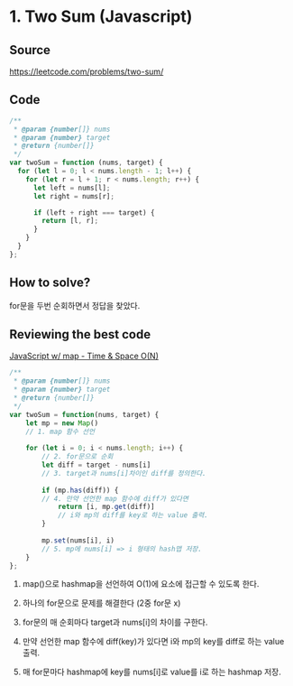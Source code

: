 # 1. Two Sum (Javascript)

## Source

https://leetcode.com/problems/two-sum/

## Code

```javascript
/**
 * @param {number[]} nums
 * @param {number} target
 * @return {number[]}
 */
var twoSum = function (nums, target) {
  for (let l = 0; l < nums.length - 1; l++) {
    for (let r = l + 1; r < nums.length; r++) {
      let left = nums[l];
      let right = nums[r];

      if (left + right === target) {
        return [l, r];
      }
    }
  }
};
```

## How to solve?

for문을 두번 순회하면서 정답을 찾았다.

## Reviewing the best code

[JavaScript w/ map - Time & Space O(N)](https://leetcode.com/problems/two-sum/discuss/3000141/javascript-w-map-time-space-o-n/)

```javascript
/**
 * @param {number[]} nums
 * @param {number} target
 * @return {number[]}
 */
var twoSum = function(nums, target) {
    let mp = new Map()
    // 1. map 함수 선언
    
    for (let i = 0; i < nums.length; i++) {
    	// 2. for문으로 순회
        let diff = target - nums[i]
        // 3. target과 nums[i]차이인 diff를 정의한다.
        
        if (mp.has(diff)) {
        // 4. 만약 선언한 map 함수에 diff가 있다면
            return [i, mp.get(diff)]
            // i와 mp의 diff를 key로 하는 value 출력.
        }
        
        mp.set(nums[i], i)
        // 5. mp에 nums[i] => i 형태의 hash맵 저장.
    }
};
```

1. map()으로 hashmap을 선언하여 O(1)에 요소에 접근할 수 있도록 한다.

2. 하나의 for문으로 문제를 해결한다 (2중 for문 x)

3. for문의 매 순회마다 target과 nums[i]의 차이를 구한다.

4. 만약 선언한 map 함수에 diff(key)가 있다면 i와 mp의 key를 diff로 하는 value 출력.

5. 매 for문마다 hashmap에 key를 nums[i]로 value를 i로 하는 hashmap 저장.
